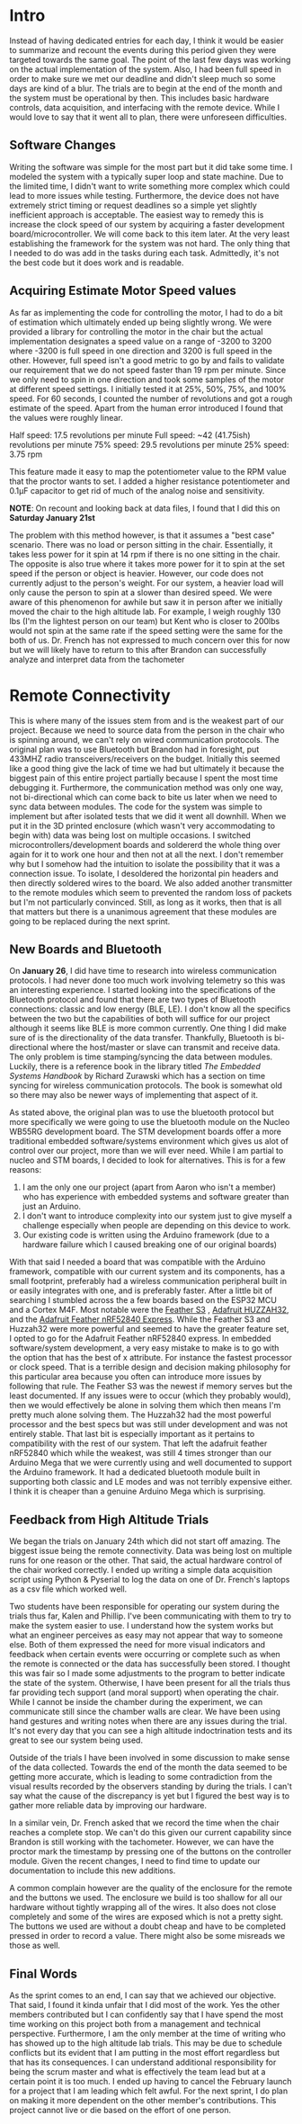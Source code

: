 # Intro
Instead of having dedicated entries for each day, I think it would be easier to summarize and recount the events during this period given they were targeted towards the same goal. The point of the last few days was working on the actual implementation of the system. Also, I had been full speed in order to make sure we met our deadline and didn't sleep much so some days are kind of a blur.   The trials are to begin at the end of the month and the system must be operational by then. This includes basic hardware controls, data acquisition, and interfacing with the remote device. While I would love to say that it went all to plan, there were unforeseen difficulties. 

## Software Changes
Writing the software was simple for the most part but it did take some time. I modeled the system with a typically super loop and state machine. Due to the limited time, I didn't want to write something more complex which could lead to more issues while testing. Furthermore, the device does not have extremely strict timing or request deadlines so a simple yet slightly inefficient approach is acceptable. The easiest way to remedy this is increase the clock speed of our system by acquiring a faster development board/microcontroller. We will come back to this item later. At the very least establishing the framework for the system was not hard. The only thing that I needed to do was add in the tasks during each task. Admittedly, it's not the best code but it does work and is readable. 

## Acquiring Estimate Motor Speed values
As far as implementing the code for controlling the motor, I had to do a bit of estimation which ultimately ended up being slightly wrong. We were provided a library for controlling the motor in the chair but the actual implementation designates a speed value on a range of -3200 to 3200 where -3200 is full speed in one direction and 3200 is full speed in the other.  However, full speed isn't a good metric to go by and fails to validate our requirement that we do not speed faster than 19 rpm per minute. Since we only need to spin in one direction and took some samples of the motor at different speed settings. I initially tested it at 25%, 50%, 75%, and 100% speed. For 60 seconds, I counted the number of revolutions and got a rough estimate of the speed. Apart from the human error introduced I found that the values were roughly linear. 

Half speed: 17.5 revolutions per minute
Full speed: ~42 (41.75ish) revolutions per minute
75% speed: 29.5 revolutions per minute
25% speed: 3.75 rpm

This feature made it easy to map the potentiometer value to the RPM value that the proctor wants to set. I added a higher resistance potentiometer and 0.1μF capacitor to get rid of much of the analog noise and sensitivity. 

**NOTE**: On recount and looking back at data files, I found that I did this on **Saturday January 21st** 

The problem with this method however, is that it assumes a "best case" scenario. There was no load or person sitting in the chair. Essentially, it takes less power for it spin at 14 rpm if there is no one sitting in the chair. The opposite is also true where it takes more power for it to spin at the set speed if the person or object is heavier. However, our code does not currently adjust to the person's weight. For our system, a heavier load will only cause the person to spin at a slower than desired speed. We were aware of this phenomenon for awhile but saw it in person after we initially moved the chair to the high altitude lab. For example, I weigh roughly 130 lbs (I'm the lightest person on our team) but Kent who is closer to 200lbs would not spin at the same rate if the speed setting were the same for the both of us. Dr. French has not expressed to much concern over this for now but we will likely have to return to this after Brandon can successfully analyze and interpret data from the tachometer

# Remote Connectivity
This is where many of the issues stem from and is the weakest part of our project. Because we need to source data from the person in the chair who is spinning around, we can't rely on wired communication protocols. The original plan was to use Bluetooth but Brandon had in foresight, put 433MHZ radio transceivers/receivers on the budget. Initially this seemed like a good thing give the lack of time we had but ultimately it because the biggest pain of this entire project partially because I spent the most time debugging it. Furthermore, the communication method was only one way, not bi-directional which can come back to bite us later when we need to sync data between modules. The code for the system was simple to implement but after isolated tests that we did it went all downhill. When we put it in the 3D printed enclosure (which wasn't very accommodating to begin with) data was being lost on multiple occasions. I switched microcontrollers/development boards and soldererd the whole thing over again for it to work one hour and then not at all the next. I don't remember why but I somehow had the intuition to isolate the possibility that it was a connection issue. To isolate, I desoldered the horizontal pin headers and then directly soldered wires to the board. We also added another transmitter to the remote modules which seem to prevented the random loss of packets but I'm not particularly convinced. Still, as long as it works, then that is all that matters but there is a unanimous agreement that these modules are going to be replaced during the next sprint. 

## New Boards and Bluetooth
On **January 26**, I did have time to research into wireless communication protocols. I had never done too much work involving telemetry so this was an interesting experience. I started looking into the specifications of the Bluetooth protocol and found that there are two types of Bluetooth connections: classic and low energy (BLE, LE). I don't know all the specifics between the two but the capabilities of both will suffice for our project although it seems like BLE is more common currently. One thing I did make sure of is the directionality of the data transfer. Thankfully, Bluetooth is bi-directional where the host/master or slave can transmit and receive data. The only problem is time stamping/syncing the data between modules. Luckily, there is a reference book in the library titled *The Embedded Systems Handbook* by Richard Zurawski which has a section on time syncing for wireless communication protocols. The book is somewhat old so there may also be newer ways of implementing that aspect of it. 

As stated above, the original plan was to use the bluetooth protocol but more specifically we were going to use the bluetooth module on the Nucleo WB55RG development board. The STM development boards offer a more traditional embedded software/systems environment which gives us alot of control over our project, more than we will ever need. While I am partial to nucleo and STM boards, I decided to look for alternatives. This is for a few reasons:
1. I am the only one our project (apart from Aaron who isn't a member) who has experience with embedded systems and software greater than just an Arduino. 
2. I don't want to introduce complexity into our system just to give myself a challenge especially when people are depending on this device to work. 
3. Our existing code is written using the Arduino framework (due to a hardware failure which I caused breaking one of our original boards)

With that said I needed a board that was compatible with the Arduino framework, compatible with our current system and its components, has a small footprint, preferably had a wireless communication peripheral built in or easily integrates with one, and is preferably faster. After a little bit of searching I stumbled across the a few boards based on the ESP32 MCU and a Cortex M4F. Most notable were the [Feather S3](https://esp32s3.com/feathers3.html) , [Adafruit HUZZAH32](https://www.adafruit.com/product/3405), and the [Adafruit Feather nRF52840 Express](https://www.adafruit.com/product/4062). While the Feather S3 and Huzzah32 were more powerful and seemed to have the greater feature set, I opted to go for the Adafruit Feather nRF52840 express. In embedded software/system development, a very easy mistake to make is to go with the option that has the best of x attribute. For instance the fastest processor or clock speed. That is a terrible design and decision making philosophy for this particular area because you often can introduce more issues by following that rule. The Feather S3 was the newest if memory serves but the least documented. If any issues were to occur (which they probably would), then we would effectively be alone in solving them which then means I'm pretty much alone solving them. The Huzzah32 had the most powerful processor and the best specs but was still under development and was not entirely stable. That last bit is especially important as it pertains to compatibility with the rest of our system. That left the adafruit feather nRF52840 which while the weakest, was still 4 times stronger than our Arduino Mega that we were currently using and well documented to support the Arduino framework. It had a dedicated bluetooth module built in supporting both classic and LE modes and was not terribly expensive either. I think it is cheaper than a genuine Arduino Mega which is surprising.

## Feedback from High Altitude Trials
We began the trials on January 24th which did not start off amazing. The biggest issue being the remote connectivity. Data was being lost on multiple runs for one reason or the other. That said, the actual hardware control of the chair worked correctly. I ended up writing a simple data acquisition script using Python & Pyserial to log the data on one of Dr. French's laptops as a csv file which worked well. 

Two students have been responsible for operating our system during the trials thus far, Kalen and Phillip. I've been communicating with them to try to make the system easier to use. I understand how the system works but what an engineer perceives as easy may not appear that way to someone else. Both of them expressed the need for more visual indicators and feedback when certain events were occurring or complete such as when the remote is connected or the data has successfully been stored. I thought this was fair so I  made some adjustments to the program to better indicate the state of the system. Otherwise, I have been present for all the trials thus far providing tech support (and moral support) when operating the chair. While I cannot be inside the chamber during the experiment, we can communicate still since the chamber walls are clear. We have been using hand gestures and writing notes when there are any issues during the trial. It's not every day that you can see a high altitude indoctrination tests and its great to see our system being used.

Outside of the trials I have been involved in some discussion to make sense of the data collected. Towards the end of the month the data seemed to be getting more accurate, which is leading to some contradiction from the visual results recorded by the observers standing by during the trials. I can't say what the cause of the discrepancy is yet but I figured the best way is to gather more reliable data by improving our hardware. 

In a similar vein, Dr. French asked that we record the time when the chair reaches a complete stop. We can't do this given our current capability since Brandon is still working with the tachometer. However, we can have the proctor mark the timestamp by pressing one of the buttons on the controller module. Given the recent changes, I need to find time to update our documentation to include this new additions. 

A common complain however are the quality of the enclosure for the remote and the buttons we used. The enclosure we build is too shallow for all our hardware without tightly wrapping all of the wires. It also does not close completely and some of the wires are exposed which is not a pretty sight. The buttons we used are without a doubt cheap and have to be completed pressed in order to record a value. There might also be some misreads we those as well. 

## Final Words
As the sprint comes to an end, I can say that we achieved our objective. That said, I found it kinda unfair that I did most of the work. Yes the other members contributed but I can confidently say that I have spend the most time working on this project both from a management and technical perspective. Furthermore, I am the only member at the time of writing who has showed up to the high altitude lab trials. This may be due to schedule conflicts but its evident that I am putting in the most effort regardless but that has its consequences. I can understand additional responsibility for being the scrum master and what is effectively the team lead but at a certain point it is too much. I ended up having to cancel the February launch for a project that I am leading which felt awful. For the next sprint, I do plan on making it more dependent on the other member's contributions. This project cannot live or die based on the effort of one person. 

